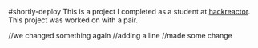 #shortly-deploy
This is a project I completed as a student at [hackreactor](http://hackreactor.com). This project was worked on with a pair.

//we changed something again
//adding a line
//made some change